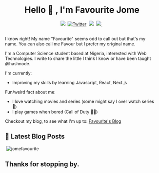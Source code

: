 
<h1 align="center"> Hello 👋 , I'm Favourite Jome</h1>

<div align="center" dir="auto">
<a href="https://jomefavourite.github.io/portfolio" rel="nofollow"><img src="https://camo.githubusercontent.com/8f1a35f83669780d6016d9d9272789e3f4bbd4533c407824856edf53c372354a/68747470733a2f2f696d672e736869656c64732e696f2f62616467652f2d504f5254464f4c494f2d253233666636396234263f7374796c653d666f722d7468652d6261646765263f636f6c6f723d66663639623420616c743d" data-canonical-src="https://img.shields.io/badge/-PORTFOLIO-%23ff69b4&amp;?style=for-the-badge&amp;?color=ff69b4 alt=" style="max-width: 100%;"></a>&nbsp;
<a href="https://twitter.com/favouritejome1" rel="nofollow"><img src="https://camo.githubusercontent.com/5d03c86f6a75f7cbe80d135d9162fbf6dc46a31253cf30a8e9bb8279b4d574d3/68747470733a2f2f696d672e736869656c64732e696f2f62616467652f547769747465722d3144413146323f7374796c653d666f722d7468652d6261646765266c6f676f3d74776974746572266c6f676f436f6c6f723d7768697465" alt="Twitter" data-canonical-src="https://img.shields.io/badge/Twitter-1DA1F2?style=for-the-badge&amp;logo=twitter&amp;logoColor=white" style="max-width: 100%;"></a>&nbsp;
<a href="https://favourite.hashnode.dev" rel="nofollow"><img src="https://camo.githubusercontent.com/ba2a79b090ed22e266e27cebd238329fe5f034612e6544bcb7b1722b0ef58dda/68747470733a2f2f696d672e736869656c64732e696f2f62616467652f486173686e6f64652d3239363246463f7374796c653d666f722d7468652d6261646765266c6f676f3d686173686e6f6465266c6f676f436f6c6f723d776869746520616c743d" data-canonical-src="https://img.shields.io/badge/Hashnode-2962FF?style=for-the-badge&amp;logo=hashnode&amp;logoColor=white alt=" style="max-width: 100%;"></a>&nbsp;
<a href="https://www.linkedin.com/in/favourite-jome-677766184/" rel="nofollow">
<img src="https://img.shields.io/badge/LinkedIn-blue?style=for-the-badge&logo=linkedin&labelColor=blue" style="max-width: 100%;">
</a>&nbsp;
</div>

<br> 

<!-- ![gif](https://jomefavourite.github.io/Images/gif.gif) -->

I know right! My name "Favourite" seems odd to call out but that's my name. You can also call me Favour but I prefer my original name.

I'm a Computer Science student based at Nigeria, interested with Web Technologies.
I write to share the little I think I know or have been taught @hashnode.

I'm currently:

- Improving my skills by learning Javascript, React, Next.js

Fun/weird fact about me:

- I love watching movies and series (some might say I over watch series 😬)
- I play games when bored (Call of Duty 🦸‍♂️)

Checkout my blog, to see what I'm up to: [Favourite's Blog](https://favouritejome.hashnode.dev/)

## 📖 Latest Blog Posts

<!-- HASHNODE_BLOG:START -->
<!-- HASHNODE_BLOG:END -->

<p>&nbsp;<img align="center" src="https://github-readme-stats.vercel.app/api?username=jomefavourite&show_icons=true" alt="jomefavourite" /></p>

## Thanks for stopping by.

<!--
- 👯 I’m looking to collaborate on ...
- 🤔 I’m looking for help with ...
- 💬 Ask me about ...
- 📫 How to reach me: ...
- 😄 Pronouns: ...
- ⚡ Fun fact: ...
-->
